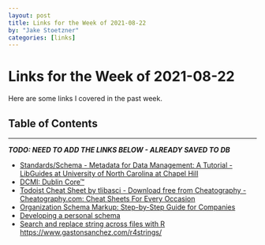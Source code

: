 ```yaml
---
layout: post
title: Links for the Week of 2021-08-22
by: "Jake Stoetzner"
categories: [links]
---
```


# Links for the Week of 2021-08-22

Here are some links I covered in the past week.

## Table of Contents
<hr/>


***TODO: NEED TO ADD THE LINKS BELOW - ALREADY SAVED TO DB***
* [Standards/Schema - Metadata for Data Management: A Tutorial - LibGuides at University of North Carolina at Chapel Hill](https://guides.lib.unc.edu/metadata/standards#general)
* [DCMI: Dublin Core™](https://www.dublincore.org/specifications/dublin-core/)
* [Todoist Cheat Sheet by tlibasci - Download free from Cheatography - Cheatography.com: Cheat Sheets For Every Occasion](https://cheatography.com/tlibasci/cheat-sheets/todoist/)
* [Organization Schema Markup: Step-by-Step Guide for Companies](https://www.semrush.com/blog/schema-markup-for-company-corporations/)
* [Developing a personal schema](https://kottke.org/02/02/developing-a-personal-schema)
* [Search and replace string across files with R](https://gist.github.com/mages/1544009)
https://www.gastonsanchez.com/r4strings/
